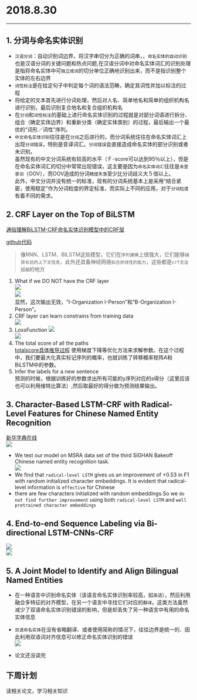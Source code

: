 ﻿# 2018.8.30
---
## 1. 分词与命名实体识别
* `汉语分词`：自动识别词边界，将汉字串切分为正确的词串，，`命名实体的自动识别`也是汉语分词的关键问题和热点问题,在汉语分词中对命名实体词汇的识别处理是指将命名实体中可`独立成词`的切分单位正确地识别出来，而不是指识别整个实体的左右边界<br>
* `词性标注`是在给定句子中判定每个词的语法范畴，确定其词性并加以标注的过程<br>
* 将给定的文本首先进行分词处理，然后对人名、简单地名和简单的组织机构名进行识别，最后识别复合地名和复合组织机构名<br>
* 在`分词`和`词性标注`的基础上进行命名实体识别的过程就是对部分词语进行拆分、组合（确定实体边界）和重新分类（确定实体类别）的过程，最后输出一个最优的“词形／词性”序列。<br>
* `中文命名实体识别`往往是在`分词`之后进行的，而分词系统往往在命名实体词汇上出现`分词错误`，特别是音译词汇。`分词错误`会直接造成命名实体的部分识别或者未识别。<br>
虽然现有的中文分词系统有较高的水平（Ｆ-score可以达到95％以上），但是在命名实体词汇的切分中常常出现错误，这主要是因为`命名实体词汇`往往是`未登录词`（OOV），而OOV造成的分词`精度失落`至少比分词歧义大５倍以上。<br>
此外，中文分词并没有统一的标准，现有的分词系统基本上是采用“结合紧密，使用稳定”作为分词粒度的界定标准，而实际上不同的应用，对于`分词粒度`有着不同的需求。<br>

## 2. CRF Layer on the Top of BiLSTM
[通俗理解BiLSTM-CRF命名实体识别模型中的CRF层](https://www.cnblogs.com/createMoMo/p/7529885.html)<br>

[github代码](https://github.com/createmomo/CRF-Layer-on-the-Top-of-BiLSTM)<br>
>像RNN、LSTM、BILSTM这些模型，它们在`序列建模`上很强大，它们能够`捕获长远的上下文信息`，此外还具备神经网络`拟合非线性的能力`，这些都是`crf无法超越`的地方<br>

1. What if we DO NOT have the CRF layer<br>
![](https://createmomo.github.io/2017/09/12/CRF_Layer_on_the_Top_of_BiLSTM_1/CRF-LAYER-3.jpg)<br>
![](https://createmomo.github.io/2017/09/12/CRF_Layer_on_the_Top_of_BiLSTM_1/CRF-LAYER-4.jpg)<br>
显然，这次输出无效，“I-Organization I-Person”和“B-Organization I-Person”。<br>
2. CRF layer can learn constrains from training data<br>
![](https://github.com/qiuxingfa/picture_/blob/master/2018.8.30/043f8d915263775199b02b4f1df6c11.png)<br>
3. LossFunction
![](https://github.com/qiuxingfa/picture_/blob/master/2018.8.30/df31217338bbfef1d0c67c82cf47e9f.png)<br>
![](https://github.com/qiuxingfa/picture_/blob/master/2018.8.30/7750a22ca813be7ec72da3c7caa67f9.png)<br>
4. The total score of all the paths<br>
[totalscore具体推导过程](https://createmomo.github.io/2017/11/11/CRF-Layer-on-the-Top-of-BiLSTM-5/)
使用梯度下降等优化方法来求解参数。在这个过程中，我们要最大化真实标记序列的概率，也就训练了转移概率矩阵A和BiLSTM中的参数。<br>
5. Infer the labels for a new sentence<br>
预测的时候，根据训练好的参数求出所有可能的y序列对应的s得分（这里应该也可以利用维特比算法）,然后取最好的得分做为预测结果输出。<br>

## 3. Character-Based LSTM-CRF with Radical-Level Features for Chinese Named Entity Recognition
[新华字典在线](http://tool.httpcn.com/Zi/)<br>
![](https://github.com/qiuxingfa/picture_/blob/master/2018.8.30/0cb0211982bcd371d273a1e039f15a0.png)<br>

* We test our model on MSRA data set of the third SIGHAN Bakeoff Chinese named entity recognition task.<br>
![](https://github.com/qiuxingfa/picture_/blob/master/2018.8.30/e0ef7a6d6b7f389cc7c982a3fd369dc.png)<br>
* We find that `radical-level LSTM` gives us an improvement of +0.53 in F1 with random initialized character embeddings. It is evident that radical-level information is `effective` for Chinese<br>
* there are few characters initialized with random embeddings.So we `do not find further improvement` using both `radical-level LSTM` and `well pretrained character embeddings`<br>

## 4. End-to-end Sequence Labeling via Bi-directional LSTM-CNNs-CRF
![](https://github.com/qiuxingfa/picture_/blob/master/2018.8.30/b8c6ab7c3ea67d76b79aef11be5c6c5.png)<br>
![](https://github.com/qiuxingfa/picture_/blob/master/2018.8.30/df2ebf34fd3bf7b032ca9698c475148.png)<br>

## 5. A Joint Model to Identify and Align Bilingual Named Entities
* 在一种语言中识别命名实体（该语言命名实体识别率较高，如`英语`），然后利用融合多特征的对齐模型，在另一个语言中寻找它们对应的`翻译`。这类方法虽然减少了双语命名实体识别错误的影响，但是却丢失了另一种语言中有用的命名实体信息<br>
* `双语命名实体`在没有省略翻译、或者使用简称的情况下，往往边界是统一的．因此利用双语词对齐信息可以修正命名实体识别的错误<br>
![](https://github.com/qiuxingfa/picture_/blob/master/2018.8.30/85a5a6c6654f830447b77b37a99d0d9.png)<br>

* 论文还没读完

## 下周计划
读相关论文，学习相关知识












